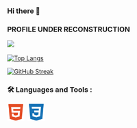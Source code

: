 ### Hi there 👋

### PROFILE UNDER RECONSTRUCTION

![](https://komarev.com/ghpvc/?username=tomasdunik&color=007fff&style=for-the-badge)

[![Top Langs](https://github-readme-stats.vercel.app/api/top-langs/?username=tomasdunik&layout=compact&theme=vision-friendly-dark)](https://github.com/anuraghazra/github-readme-stats)

[![GitHub Streak](http://github-readme-streak-stats.herokuapp.com?user=tomasdunik&theme=sea&date_format=j%20M%5B%20Y%5D)](https://git.io/streak-stats)

### :hammer_and_wrench: Languages and Tools :
<div>
  <img src="https://github.com/devicons/devicon/blob/master/icons/html5/html5-plain.svg" title="HTML5" alt="HTML5" width="40" height="40"/>&nbsp;
  <img src="https://github.com/devicons/devicon/blob/master/icons/css3/css3-plain.svg" title="CSS" alt="CSS" width="40" height="40"/>&nbsp;
 </div>
